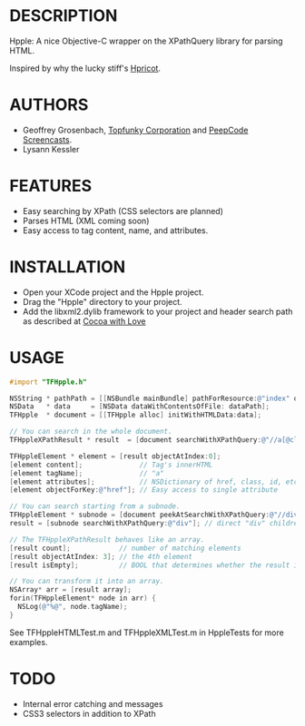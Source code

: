 # DESCRIPTION

Hpple: A nice Objective-C wrapper on the XPathQuery library for parsing HTML.

Inspired by why the lucky stiff's [Hpricot](https://github.com/hpricot/hpricot).

# AUTHORS

* Geoffrey Grosenbach, [Topfunky Corporation](http://topfunky.com) and [PeepCode Screencasts](http://peepcode.com).
* Lysann Kessler

# FEATURES

* Easy searching by XPath (CSS selectors are planned)
* Parses HTML (XML coming soon)
* Easy access to tag content, name, and attributes.

# INSTALLATION

* Open your XCode project and the Hpple project.
* Drag the "Hpple" directory to your project.
* Add the libxml2.dylib framework to your project and header search path as described at [Cocoa with Love](http://cocoawithlove.com/2008/10/using-libxml2-for-parsing-and-xpath.html)

# USAGE

```Objective-C
#import "TFHpple.h"

NSString * pathPath = [[NSBundle mainBundle] pathForResource:@"index" ofType: @"html"];
NSData   * data     = [NSData dataWithContentsOfFile: dataPath];
TFHpple  * document = [[TFHpple alloc] initWithHTMLData:data];

// You can search in the whole document.
TFHppleXPathResult * result  = [document searchWithXPathQuery:@"//a[@class='sponsor']"];

TFHppleElement * element = [result objectAtIndex:0];
[element content];              // Tag's innerHTML
[element tagName];              // "a"
[element attributes];           // NSDictionary of href, class, id, etc.
[element objectForKey:@"href"]; // Easy access to single attribute

// You can search starting from a subnode.
TFHppleElement * subnode = [document peekAtSearchWithXPathQuery:@"//div[@id='footer']"];
result = [subnode searchWithXPathQuery:@"div"]; // direct "div" children of subnode

// The TFHppleXPathResult behaves like an array.
[result count];            // number of matching elements
[result objectAtIndex: 3]; // the 4th element
[result isEmpty];          // BOOL that determines whether the result is empty or not

// You can transform it into an array.
NSArray* arr = [result array];
forin(TFHppleElement* node in arr) {
  NSLog(@"%@", node.tagName);
}
```

See TFHppleHTMLTest.m and TFHppleXMLTest.m in HppleTests for more examples.

# TODO

* Internal error catching and messages
* CSS3 selectors in addition to XPath
